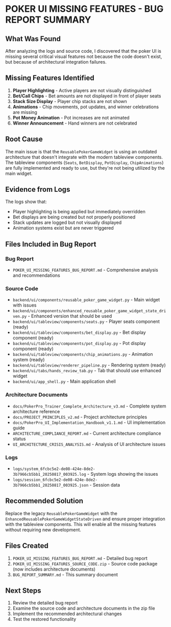 # POKER UI MISSING FEATURES - BUG REPORT SUMMARY

## What Was Found

After analyzing the logs and source code, I discovered that the poker UI is missing several critical visual features not because the code doesn't exist, but because of architectural integration failures.

## Missing Features Identified

1. **Player Highlighting** - Active players are not visually distinguished
2. **Bet/Call Chips** - Bet amounts are not displayed in front of player seats  
3. **Stack Size Display** - Player chip stacks are not shown
4. **Animations** - Chip movements, pot updates, and winner celebrations are missing
5. **Pot Money Animation** - Pot increases are not animated
6. **Winner Announcement** - Hand winners are not celebrated

## Root Cause

The main issue is that the `ReusablePokerGameWidget` is using an outdated architecture that doesn't integrate with the modern tableview components. The tableview components (`Seats`, `BetDisplay`, `PotDisplay`, `ChipAnimations`) are fully implemented and ready to use, but they're not being utilized by the main widget.

## Evidence from Logs

The logs show that:
- Player highlighting is being applied but immediately overridden
- Bet displays are being created but not properly positioned
- Stack updates are logged but not visually displayed
- Animation systems exist but are never triggered

## Files Included in Bug Report

### Bug Report
- `POKER_UI_MISSING_FEATURES_BUG_REPORT.md` - Comprehensive analysis and recommendations

### Source Code
- `backend/ui/components/reusable_poker_game_widget.py` - Main widget with issues
- `backend/ui/components/enhanced_reusable_poker_game_widget_state_driven.py` - Enhanced version that should be used
- `backend/ui/tableview/components/seats.py` - Player seats component (ready)
- `backend/ui/tableview/components/bet_display.py` - Bet display component (ready)
- `backend/ui/tableview/components/pot_display.py` - Pot display component (ready)
- `backend/ui/tableview/components/chip_animations.py` - Animation system (ready)
- `backend/ui/tableview/renderer_pipeline.py` - Rendering system (ready)
- `backend/ui/tabs/hands_review_tab.py` - Tab that should use enhanced widget
- `backend/ui/app_shell.py` - Main application shell

### Architecture Documents
- `docs/PokerPro_Trainer_Complete_Architecture_v3.md` - Complete system architecture reference
- `docs/PROJECT_PRINCIPLES_v2.md` - Project architecture principles
- `docs/PokerPro_UI_Implementation_Handbook_v1.1.md` - UI implementation guide
- `ARCHITECTURE_COMPLIANCE_REPORT.md` - Current architecture compliance status
- `UI_ARCHITECTURE_CRISIS_ANALYSIS.md` - Analysis of UI architecture issues

### Logs
- `logs/system_6fcbc5e2-de08-424e-8de2-3b7966cb5bb1_20250817_003925.log` - System logs showing the issues
- `logs/session_6fcbc5e2-de08-424e-8de2-3b7966cb5bb1_20250817_003925.json` - Session data

## Recommended Solution

Replace the legacy `ReusablePokerGameWidget` with the `EnhancedReusablePokerGameWidgetStateDriven` and ensure proper integration with the tableview components. This will enable all the missing features without requiring new development.

## Files Created

1. `POKER_UI_MISSING_FEATURES_BUG_REPORT.md` - Detailed bug report
2. `POKER_UI_MISSING_FEATURES_SOURCE_CODE.zip` - Source code package (now includes architecture documents)
3. `BUG_REPORT_SUMMARY.md` - This summary document

## Next Steps

1. Review the detailed bug report
2. Examine the source code and architecture documents in the zip file
3. Implement the recommended architectural changes
4. Test the restored functionality
